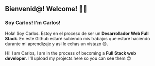 ## Bienvenid@! Welcome! 🖐🏽
### Soy Carlos! I'm Carlos!

Hola! Soy Carlos. Estoy en el proceso de ser un <b>Desarrollador Web Full Stack</b>. En este Github estaré subiendo mis trabajos que estaré haciendo durante mi aprendizaje y asi le echas un vistazo 😊.

Hi! I am Carlos, I am in the process of becoming a <b>Full Stack web developer</b>. I'll upload my projects here so you can see them 😊


<!--
**QoqoBaldovino/QoqoBaldovino** is a ✨ _special_ ✨ repository because its `README.md` (this file) appears on your GitHub profile.

Here are some ideas to get you started:

- 🔭 I’m currently working on ...
- 🌱 I’m currently learning ...
- 👯 I’m looking to collaborate on ...
- 🤔 I’m looking for help with ...
- 💬 Ask me about ...
- 📫 How to reach me: ...
- 😄 Pronouns: ...
- ⚡ Fun fact: ...
-->
